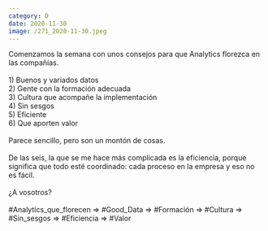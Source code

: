 ```yaml
--- 
category: D 
date: 2020-11-30 
image: /271_2020-11-30.jpeg 
--- 
```


Comenzamos la semana con unos consejos para que Analytics florezca en las compañías. <br><br>1) Buenos y variados datos<br>2) Gente con la formación adecuada<br>3) Cultura que acompañe la implementación<br>4) Sin sesgos<br>5) Eficiente<br>6) Que aporten valor<br><br>Parece sencillo, pero son un montón de cosas. <br><br>De las seis, la que se me hace más complicada es la eficiencia, porque significa que todo esté coordinado: cada proceso en la empresa y eso no es fácil.<br><br>¿A vosotros?<br><br>#Analytics_que_florecen => #Good_Data => #Formación => #Cultura => #Sin_sesgos => #Eficiencia => #Valor